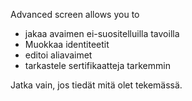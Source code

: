 [//]: # (NOTE: Please put every sentence in its own line, Transifex puts every line in its own translation field!)

Advanced screen allows you to
* jakaa avaimen ei-suositelluilla tavoilla
* Muokkaa identiteetit
* editoi aliavaimet
* tarkastele sertifikaatteja tarkemmin

Jatka vain, jos tiedät mitä olet tekemässä.